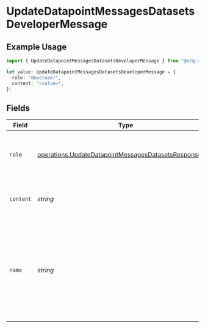 # UpdateDatapointMessagesDatasetsDeveloperMessage

## Example Usage

```typescript
import { UpdateDatapointMessagesDatasetsDeveloperMessage } from "@orq-ai/node/models/operations";

let value: UpdateDatapointMessagesDatasetsDeveloperMessage = {
  role: "developer",
  content: "<value>",
};
```

## Fields

| Field                                                                                                                            | Type                                                                                                                             | Required                                                                                                                         | Description                                                                                                                      |
| -------------------------------------------------------------------------------------------------------------------------------- | -------------------------------------------------------------------------------------------------------------------------------- | -------------------------------------------------------------------------------------------------------------------------------- | -------------------------------------------------------------------------------------------------------------------------------- |
| `role`                                                                                                                           | [operations.UpdateDatapointMessagesDatasetsResponseRole](../../models/operations/updatedatapointmessagesdatasetsresponserole.md) | :heavy_check_mark:                                                                                                               | The role of the messages author, in this case  `developer`.                                                                      |
| `content`                                                                                                                        | *string*                                                                                                                         | :heavy_check_mark:                                                                                                               | The contents of the developer message.                                                                                           |
| `name`                                                                                                                           | *string*                                                                                                                         | :heavy_minus_sign:                                                                                                               | An optional name for the participant. Provides the model information to differentiate between participants of the same role.     |